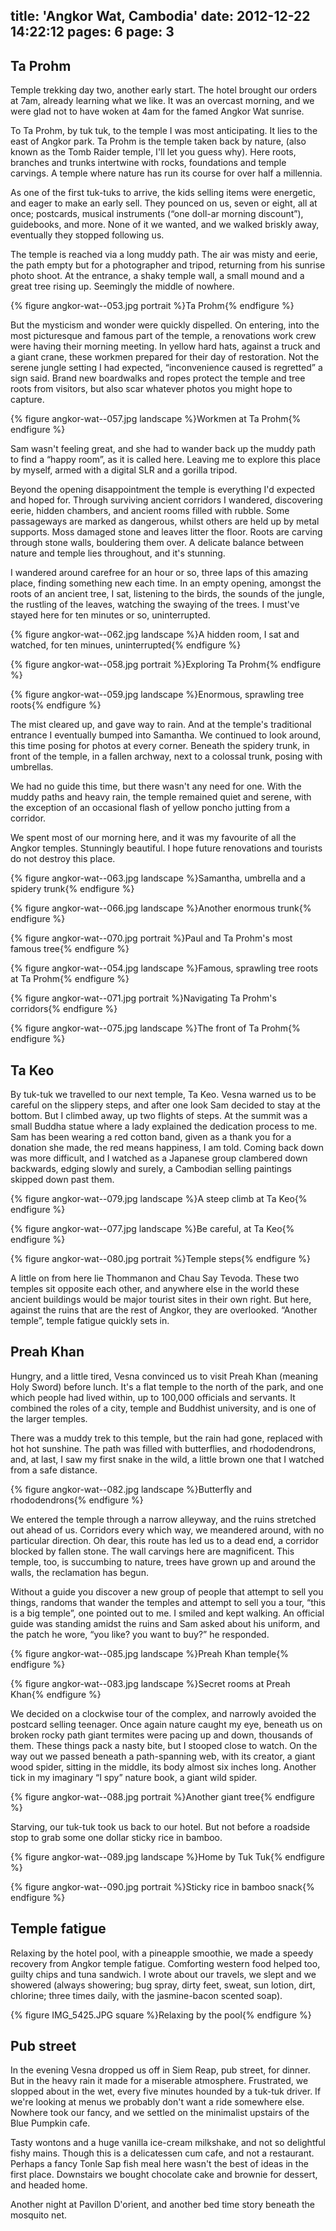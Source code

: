 title: 'Angkor Wat, Cambodia'
date: 2012-12-22 14:22:12
pages: 6
page: 3
---

## Ta Prohm

Temple trekking day two, another early start. The hotel brought our orders at 7am, already learning what we like. It was an overcast morning, and we were glad not to have woken at 4am for the famed Angkor Wat sunrise.

To Ta Prohm, by tuk tuk, to the temple I was most anticipating. It lies to the east of Angkor park. Ta Prohm is the temple taken back by nature, (also known as the Tomb Raider temple, I'll let you guess why). Here roots, branches and trunks intertwine with rocks, foundations and temple carvings. A temple where nature has run its course for over half a millennia.

As one of the first tuk-tuks to arrive, the kids selling items were energetic, and eager to make an early sell. They pounced on us, seven or eight, all at once; postcards, musical instruments (“one doll-ar morning discount”), guidebooks, and more. None of it we wanted, and we walked briskly away, eventually they stopped following us.

The temple is reached via a long muddy path. The air was misty and eerie, the path empty but for a photographer and tripod, returning from his sunrise photo shoot. At the entrance, a shaky temple wall, a small mound and a great tree rising up. Seemingly the middle of nowhere.

{% figure angkor-wat--053.jpg portrait %}Ta Prohm{% endfigure %}

But the mysticism and wonder were quickly dispelled. On entering, into the most picturesque and famous part of the temple, a renovations work crew were having their morning meeting. In yellow hard hats, against a truck and a giant crane, these workmen prepared for their day of restoration. Not the serene jungle setting I had expected, “inconvenience caused is regretted” a sign said. Brand new boardwalks and ropes protect the temple and tree roots from visitors, but also scar whatever photos you might hope to capture.

{% figure angkor-wat--057.jpg landscape %}Workmen at Ta Prohm{% endfigure %}

Sam wasn't feeling great, and she had to wander back up the muddy path to find a “happy room”, as it is called here. Leaving me to explore this place by myself, armed with a digital SLR and a gorilla tripod.

Beyond the opening disappointment the temple is everything I'd expected and hoped for. Through surviving ancient corridors I wandered, discovering eerie, hidden chambers, and ancient rooms filled with rubble. Some passageways are marked as dangerous, whilst others are held up by metal supports. Moss damaged stone and leaves litter the floor. Roots are carving through stone walls, bouldering them over. A delicate balance between nature and temple lies throughout, and it's stunning.

I wandered around carefree for an hour or so, three laps of this amazing place, finding something new each time. In an empty opening, amongst the roots of an ancient tree, I sat, listening to the birds, the sounds of the jungle, the rustling of the leaves, watching the swaying of the trees. I must've stayed here for ten minutes or so, uninterrupted.

{% figure angkor-wat--062.jpg landscape %}A hidden room, I sat and watched, for ten minues, uninterrupted{% endfigure %}

{% figure angkor-wat--058.jpg portrait %}Exploring Ta Prohm{% endfigure %}

{% figure angkor-wat--059.jpg landscape %}Enormous, sprawling tree roots{% endfigure %}

The mist cleared up, and gave way to rain. And at the temple's traditional entrance I eventually bumped into Samantha. We continued to look around, this time posing for photos at every corner. Beneath the spidery trunk, in front of the temple, in a fallen archway, next to a colossal trunk, posing with umbrellas.

We had no guide this time, but there wasn't any need for one. With the muddy paths and heavy rain, the temple remained quiet and serene, with the exception of an occasional flash of yellow poncho jutting from a corridor.

We spent most of our morning here, and it was my favourite of all the Angkor temples. Stunningly beautiful. I hope future renovations and tourists do not destroy this place.

{% figure angkor-wat--063.jpg landscape %}Samantha, umbrella and a spidery trunk{% endfigure %}

{% figure angkor-wat--066.jpg landscape %}Another enormous trunk{% endfigure %}

{% figure angkor-wat--070.jpg portrait %}Paul and Ta Prohm's most famous tree{% endfigure %}

{% figure angkor-wat--054.jpg landscape %}Famous, sprawling tree roots at Ta Prohm{% endfigure %}

{% figure angkor-wat--071.jpg portrait %}Navigating Ta Prohm's corridors{% endfigure %}

{% figure angkor-wat--075.jpg landscape %}The front of Ta Prohm{% endfigure %}

## Ta Keo

By tuk-tuk we travelled to our next temple, Ta Keo. Vesna warned us to be careful on the slippery steps, and after one look Sam decided to stay at the bottom. But I climbed away, up two flights of steps. At the summit was a small Buddha statue where a lady explained the dedication process to me. Sam has been wearing a red cotton band, given as a thank you for a donation she made, the red means happiness, I am told. Coming back down was more difficult, and I watched as a Japanese group clambered down backwards, edging slowly and surely, a Cambodian selling paintings skipped down past them.

{% figure angkor-wat--079.jpg landscape %}A steep climb at Ta Keo{% endfigure %}

{% figure angkor-wat--077.jpg landscape %}Be careful, at Ta Keo{% endfigure %}

{% figure angkor-wat--080.jpg portrait %}Temple steps{% endfigure %}

A little on from here lie Thommanon and Chau Say Tevoda. These two temples sit opposite each other, and anywhere else in the world these ancient buildings would be major tourist sites in their own right. But here, against the ruins that are the rest of Angkor, they are overlooked. “Another temple”, temple fatigue quickly sets in.

## Preah Khan

Hungry, and a little tired, Vesna convinced us to visit Preah Khan (meaning Holy Sword) before lunch. It's a flat temple to the north of the park, and one which people had lived within, up to 100,000 officials and servants. It combined the roles of a city, temple and Buddhist university, and is one of the larger temples.

There was a muddy trek to this temple, but the rain had gone, replaced with hot hot sunshine. The path was filled with butterflies, and rhododendrons, and, at last, I saw my first snake in the wild, a little brown one that I watched from a safe distance.

{% figure angkor-wat--082.jpg landscape %}Butterfly and rhododendrons{% endfigure %}

We entered the temple through a narrow alleyway, and the ruins stretched out ahead of us. Corridors every which way, we meandered around, with no particular direction. Oh dear, this route has led us to a dead end, a corridor blocked by fallen stone. The wall carvings here are magnificent. This temple, too, is succumbing to nature, trees have grown up and around the walls, the reclamation has begun.

Without a guide you discover a new group of people that attempt to sell you things, randoms that wander the temples and attempt to sell you a tour, “this is a big temple”, one pointed out to me. I smiled and kept walking. An official guide was standing amidst the ruins and Sam asked about his uniform, and the patch he wore, “you like? you want to buy?” he responded.

{% figure angkor-wat--085.jpg landscape %}Preah Khan temple{% endfigure %}

{% figure angkor-wat--083.jpg landscape %}Secret rooms at Preah Khan{% endfigure %}

We decided on a clockwise tour of the complex, and narrowly avoided the postcard selling teenager. Once again nature caught my eye, beneath us on broken rocky path giant termites were pacing up and down, thousands of them. These things pack a nasty bite, but I stooped close to watch. On the way out we passed beneath a path-spanning web, with its creator, a giant wood spider, sitting in the middle, its body almost six inches long. Another tick in my imaginary “I spy” nature book, a giant wild spider.

{% figure angkor-wat--088.jpg portrait %}Another giant tree{% endfigure %}

Starving, our tuk-tuk took us back to our hotel. But not before a roadside stop to grab some one dollar sticky rice in bamboo.

{% figure angkor-wat--089.jpg landscape %}Home by Tuk Tuk{% endfigure %}

{% figure angkor-wat--090.jpg portrait %}Sticky rice in bamboo snack{% endfigure %}

## Temple fatigue

Relaxing by the hotel pool, with a pineapple smoothie, we made a speedy recovery from Angkor temple fatigue. Comforting western food helped too, guilty chips and tuna sandwich. I wrote about our travels, we slept and we showered (always showering; bug spray, dirty feet, sweat, sun lotion, dirt, chlorine; three times daily, with the jasmine-bacon scented soap).

{% figure IMG_5425.JPG square %}Relaxing by the pool{% endfigure %}

## Pub street

In the evening Vesna dropped us off in Siem Reap, pub street, for dinner. But in the heavy rain it made for a miserable atmosphere. Frustrated, we slopped about in the wet, every five minutes hounded by a tuk-tuk driver. If we're looking at menus we probably don't want a ride somewhere else. Nowhere took our fancy, and we settled on the minimalist upstairs of the Blue Pumpkin cafe.

Tasty wontons and a huge vanilla ice-cream milkshake, and not so delightful fishy mains. Though this is a delicatessen cum cafe, and not a restaurant. Perhaps a fancy Tonle Sap fish meal here wasn't the best of ideas in the first place. Downstairs we bought chocolate cake and brownie for dessert, and headed home.

Another night at Pavillon D'orient, and another bed time story beneath the mosquito net.
